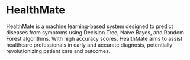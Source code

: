 # HealthMate
 HealthMate is a machine learning-based system designed to predict diseases from symptoms using Decision Tree, Naïve Bayes, and Random Forest algorithms. With high accuracy scores, HealthMate aims to assist healthcare professionals in early and accurate diagnosis, potentially revolutionizing patient care and outcomes.
